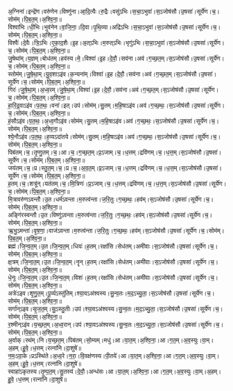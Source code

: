 

  
अ॒ग्निना॑।इन्द्रे॑ण।वरु॑णेन।विष्णु॑ना।आ॒दि॒त्यैः।रु॒द्रैः।वसु॑ऽभिः।स॒चा॒ऽभुवा॑।स॒ऽजोष॑सौ।उ॒षसा॑।सूर्ये॑ण।च॒।सोम॑म्।पि॒ब॒त॒म्।अ॒श्वि॒ना॒॥  
विश्वा॑भिः।धी॒भिः।भुव॑नेन।वा॒जि॒ना॒।दि॒वा।पृ॒थि॒व्या।अद्रि॑ऽभिः।स॒चा॒ऽभुवा॑।स॒ऽजोष॑सौ।उ॒षसा॑।सूर्ये॑ण।च॒।सोम॑म्।पि॒ब॒त॒म्।अ॒श्वि॒ना॒॥  
विश्वैः॑।दे॒वैः।त्रि॒ऽभिः।ए॒का॒द॒शैः।इ॒ह।अ॒त्ऽभिः।म॒रुत्ऽभिः।भृगु॑ऽभिः।स॒चा॒ऽभुवा॑।स॒ऽजोष॑सौ।उ॒षसा॑।सूर्ये॑ण।च॒।सोम॑म्।पि॒ब॒त॒म्।अ॒श्वि॒ना॒॥  
जु॒षेथा॑म्।य॒ज्ञम्।बोध॑तम्।हव॑स्य।मे॒।विश्वा॑।इ॒ह।दे॒वौ॒।सव॑ना।अव॑।ग॒च्छ॒त॒म्।स॒ऽजोष॑सौ।उ॒षसा॑।सूर्ये॑ण।च॒।सोम॑म्।पि॒ब॒त॒म्।अ॒श्वि॒ना॒॥  
स्तोम॑म्।जु॒षे॒था॒म्।यु॒व॒शाऽइ॑व।क॒न्यना॑म्।विश्वा॑।इ॒ह।दे॒वौ॒।सव॑ना।अव॑।ग॒च्छ॒त॒म्।स॒ऽजोष॑सौ।उ॒षसा॑।सूर्ये॑ण।च॒।सोम॑म्।पि॒ब॒त॒म्।अ॒श्वि॒ना॒॥  
गिरः॑।जु॒षे॒था॒म्।अ॒ध्व॒रम्।जु॒षे॒था॒म्।विश्वा॑।इ॒ह।दे॒वौ॒।सव॑ना।अव॑।ग॒च्छ॒त॒म्।स॒ऽजोष॑सौ।उ॒षसा॑।सूर्ये॑ण।च॒।सोम॑म्।पि॒ब॒त॒म्।अ॒श्वि॒ना॒॥  
हा॒रि॒द्र॒वाऽइ॑व।प॒त॒थः॒।वना॑।इत्।उप॑।सोम॑म्।सु॒तम्।म॒हि॒षाऽइ॑व।अव॑।ग॒च्छ॒थः॒।स॒ऽजोष॑सौ।उ॒षसा॑।सूर्ये॑ण।च॒।सोम॑म्।पि॒ब॒त॒म्।अ॒श्वि॒ना॒॥  
हं॒सौऽइ॑व।प॒त॒थः॒।अ॒ध्व॒गौऽइ॑व।सोम॑म्।सु॒तम्।म॒हि॒षाऽइ॑व।अव॑।ग॒च्छ॒थः॒।स॒ऽजोष॑सौ।उ॒षसा॑।सूर्ये॑ण।च॒।सोम॑म्।पि॒ब॒त॒म्।अ॒श्वि॒ना॒॥  
श्ये॒नौऽइ॑व।प॒त॒थः॒।ह॒व्यऽदा॑तये।सोम॑म्।सु॒तम्।म॒हि॒षाऽइ॑व।अव॑।ग॒च्छ॒थः॒।स॒ऽजोष॑सौ।उ॒षसा॑।सूर्ये॑ण।च॒।सोम॑म्।पि॒ब॒त॒म्।अ॒श्वि॒ना॒॥  
पिब॑तम्।च॒।तृ॒प्णु॒तम्।च॒।आ।च॒।ग॒च्छ॒त॒म्।प्र॒ऽजाम्।च॒।ध॒त्तम्।द्रवि॑णम्।च॒।ध॒त्त॒म्।स॒ऽजोष॑सौ।उ॒षसा॑।सूर्ये॑ण।च॒।सोम॑म्।पि॒ब॒त॒म्।अ॒श्वि॒ना॒॥  
जय॑तम्।च॒।प्र।स्तु॒त॒म्।च॒।प्र।च॒।अ॒व॒त॒म्।प्र॒ऽजाम्।च॒।ध॒त्तम्।द्रवि॑णम्।च॒।ध॒त्त॒म्।स॒ऽजोष॑सौ।उ॒षसा॑।सूर्ये॑ण।च॒।सोम॑म्।पि॒ब॒त॒म्।अ॒श्वि॒ना॒॥  
ह॒तम्।च॒।शत्रू॑न्।यत॑तम्।च॒।मि॒त्रिणः॑।प्र॒ऽजाम्।च॒।ध॒त्तम्।द्रवि॑णम्।च॒।ध॒त्त॒म्।स॒ऽजोष॑सौ।उ॒षसा॑।सूर्ये॑ण।च॒।सोम॑म्।पि॒ब॒त॒म्।अ॒श्वि॒ना॒॥  
मि॒त्रावरु॑णऽवन्तौ।उ॒त।धर्म॑ऽवन्ता।म॒रुत्व॑न्ता।ज॒रि॒तुः।ग॒च्छ॒थः॒।हव॑म्।स॒ऽजोष॑सौ।उ॒षसा॑।सूर्ये॑ण।च॒।सोम॑म्।पि॒ब॒त॒म्।अ॒श्वि॒ना॒॥  
अङ्गि॑रस्वन्तौ।उ॒त।विष्णु॑ऽवन्ता।म॒रुत्व॑न्ता।ज॒रि॒तुः।ग॒च्छ॒थः॒।हव॑म्।स॒ऽजोष॑सौ।उ॒षसा॑।सूर्ये॑ण।च॒।सोम॑म्।पि॒ब॒त॒म्।अ॒श्वि॒ना॒॥  
ऋ॒भु॒ऽमन्ता॑।वृ॒ष॒णा॒।वाज॑ऽवन्ता।म॒रुत्व॑न्ता।ज॒रि॒तुः।ग॒च्छ॒थः॒।हव॑म्।स॒ऽजोष॑सौ।उ॒षसा॑।सूर्ये॑ण।च॒।सोम॑म्।पि॒ब॒त॒म्।अ॒श्वि॒ना॒॥  
ब्रह्म॑।जि॒न्व॒त॒म्।उ॒त।जि॒न्व॒त॒म्।धियः॑।ह॒तम्।रक्षां॑सि।सेध॑तम्।अमी॑वाः।स॒ऽजोष॑सौ।उ॒षसा॑।सूर्ये॑ण।च॒।सोम॑म्।पि॒ब॒त॒म्।अ॒श्वि॒ना॒॥  
क्ष॒त्रम्।जि॒न्व॒त॒म्।उ॒त।जि॒न्व॒त॒म्।नॄन्।ह॒तम्।रक्षां॑सि।सेध॑तम्।अमी॑वाः।स॒ऽजोष॑सौ।उ॒षसा॑।सूर्ये॑ण।च॒।सोम॑म्।पि॒ब॒त॒म्।अ॒श्वि॒ना॒॥  
धे॒नूः।जि॒न्व॒त॒म्।उ॒त।जि॒न्व॒त॒म्।विशः॑।ह॒तम्।रक्षां॑सि।सेध॑तम्।अमी॑वाः।स॒ऽजोष॑सौ।उ॒षसा॑।सूर्ये॑ण।च॒।सोम॑म्।पि॒ब॒त॒म्।अ॒श्वि॒ना॒॥  
अत्रेः॑ऽइव।शृ॒णु॒त॒म्।पू॒र्व्यऽस्तु॑तिम्।श्या॒वऽअ॑श्वस्य।सु॒न्व॒तः।म॒द॒ऽच्यु॒ता॒।स॒ऽजोष॑सौ।उ॒षसा॑।सूर्ये॑ण।च॒।सोम॑म्।पि॒ब॒त॒म्।अ॒श्वि॒ना॒॥  
सर्गा॑न्ऽइव।सृ॒ज॒त॒म्।सु॒ऽस्तु॒तीः।उप॑।श्या॒वऽअ॑श्वस्य।सु॒न्व॒तः।म॒द॒ऽच्यु॒ता॒।स॒ऽजोष॑सौ।उ॒षसा॑।सूर्ये॑ण।च॒।सोम॑म्।पि॒ब॒त॒म्।अ॒श्वि॒ना॒॥  
र॒श्मीन्ऽइ॑व।य॒च्छ॒त॒म्।अ॒ध्व॒रान्।उप॑।श्या॒वऽअ॑श्वस्य।सु॒न्व॒तः।म॒द॒ऽच्यु॒ता॒।स॒ऽजोष॑सौ।उ॒षसा॑।सूर्ये॑ण।च॒।सोम॑म्।पि॒ब॒त॒म्।अ॒श्वि॒ना॒॥  
अ॒र्वाक्।रथ॑म्।नि।य॒च्छ॒त॒म्।पिब॑तम्।सो॒म्यम्।मधु॑।आ।या॒त॒म्।अ॒श्वि॒ना॒।आ।ग॒त॒म्।अ॒व॒स्युः।वा॒म्।अ॒हम्।हु॒वे॒।ध॒त्तम्।रत्ना॑नि।दा॒शुषे॑॥  
न॒मः॒ऽवा॒के।प्रऽस्थि॑ते।अ॒ध्व॒रे।न॒रा॒।वि॒वक्ष॑णस्य।पी॒तये॑।आ।या॒त॒म्।अ॒श्वि॒ना॒।आ।ग॒त॒म्।अ॒व॒स्युः।वा॒म्।अ॒हम्।हु॒वे॒।ध॒त्तम्।रत्ना॑नि।दा॒शुषे॑॥  
स्वाहा॑ऽकृतस्य।तृ॒म्प॒त॒म्।सु॒तस्य॑।दे॒वौ॒।अन्ध॑सः।आ।या॒त॒म्।अ॒श्वि॒ना॒।आ।ग॒त॒म्।अ॒व॒स्युः।वा॒म्।अ॒हम्।हु॒वे॒।ध॒त्तम्।रत्ना॑नि।दा॒शुषे॑॥  
